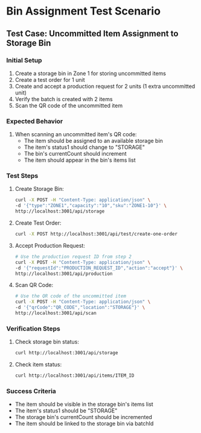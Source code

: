 # Bin Assignment Test Scenario

## Test Case: Uncommitted Item Assignment to Storage Bin

### Initial Setup
1. Create a storage bin in Zone 1 for storing uncommitted items
2. Create a test order for 1 unit
3. Create and accept a production request for 2 units (1 extra uncommitted unit)
4. Verify the batch is created with 2 items
5. Scan the QR code of the uncommitted item

### Expected Behavior
1. When scanning an uncommitted item's QR code:
   - The item should be assigned to an available storage bin
   - The item's status1 should change to "STORAGE"
   - The bin's currentCount should increment
   - The item should appear in the bin's items list

### Test Steps
1. Create Storage Bin:
   ```bash
   curl -X POST -H "Content-Type: application/json" \
   -d '{"type":"ZONE1","capacity":"10","sku":"ZONE1-10"}' \
   http://localhost:3001/api/storage
   ```

2. Create Test Order:
   ```bash
   curl -X POST http://localhost:3001/api/test/create-one-order
   ```

3. Accept Production Request:
   ```bash
   # Use the production request ID from step 2
   curl -X POST -H "Content-Type: application/json" \
   -d '{"requestId":"PRODUCTION_REQUEST_ID","action":"accept"}' \
   http://localhost:3001/api/production
   ```

4. Scan QR Code:
   ```bash
   # Use the QR code of the uncommitted item
   curl -X POST -H "Content-Type: application/json" \
   -d '{"qrCode":"QR_CODE","location":"STORAGE"}' \
   http://localhost:3001/api/scan
   ```

### Verification Steps
1. Check storage bin status:
   ```bash
   curl http://localhost:3001/api/storage
   ```

2. Check item status:
   ```bash
   curl http://localhost:3001/api/items/ITEM_ID
   ```

### Success Criteria
- The item should be visible in the storage bin's items list
- The item's status1 should be "STORAGE"
- The storage bin's currentCount should be incremented
- The item should be linked to the storage bin via batchId 